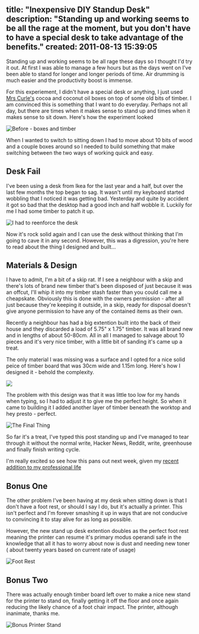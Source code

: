 title: "Inexpensive DIY Standup Desk"
description: "Standing up and working seems to be all the rage at the moment, but you don't have to have a special desk to take advantage of the benefits."
created: 2011-08-13 15:39:05
---

Standing up and working seems to be all rage these days so I thought I'd try it out. At first I was able to manage a few hours but as the days went on I've been able to stand for longer and longer periods of time. Air drumming is much easier and the productivity boost is immense.

For this experiement, I didn't have a special desk or anything, I just used [Mrs Curle's][1] cocoa and coconut oil boxes on top of some old bits of timber. I am convinced this is something that I want to do everyday. Perhaps not all day, but there are times when it makes sense to stand up and times when it makes sense to sit down. Here's how the experiment looked

![Before - boxes and timber](http://media.jamiecurle.com/uploads/2011/08/13/blogimage/before.850x600.jpg)

When I wanted to switch to sitting down I had to move about 10 bits of wood and a couple boxes around so I needed to build something that make switching between the two ways of working quick and easy.

## Desk Fail

I've been using a desk from Ikea for the last year and a half, but over the last few months the top began to sag. It wasn't until my keyboard started wobbling that I noticed it was getting bad. Yesterday and quite by accident it got so bad that the desktop had a good inch and half wobble it. Luckily for me I had some timber to patch it up.

![I had to reenforce the desk](http://media.jamiecurle.com/uploads/2011/08/13/blogimage/reenforce.850x600.jpg)

Now it's rock solid again and I can use the desk without thinking that I'm going to cave it in any second. However, this was a digression, you're here to read about the thing I designed and built...

## Materials & Design

I have to admit, I'm a bit of a skip rat. If I see a neighbour with a skip and there's lots of brand new timber that's been disposed of just because it was an offcut, I'll whip it into my timber stash faster than you could call me a cheapskate. Obviously this is done with the owners permission - after all just because they're keeping it outside, in a skip, ready for disposal doesn't give anyone permission to have any of the contained items as their own.

Recently a neighbour has had a big extention built into the back of their house and they discarded a load of 5.75" x 1.75" timber. It was all brand new and in lengths of about 50-80cm. All in all I managed to salvage about 10 pieces and it's very nice timber, with a little bit of sanding it's came up a treat.

The only material I was missing was a surface and I opted for a nice solid peice of timber board that was 30cm wide and 1.15m long.  Here's how I designed it - behold the complexity.

![](http://media.jamiecurle.com/uploads/2011/08/13/blogimage/plan.850x600.png)

The problem with this design was that it was little too low for my hands when typing, so I had to adjust it to give me the perfect height. So when it came to building it I added another layer of timber beneath the worktop and hey presto - perfect.

![The Final Thing](http://media.jamiecurle.com/uploads/2011/08/13/blogimage/thing.850x600.jpg)

So far it's a treat, I've typed this post standing up and I've managed to tear through it without the normal write, Hacker News, Reddit, write, greenhouse and finally finish writing cycle.

I'm really excited so see how this pans out next week, given my [recent addition to my professional life][2]

## Bonus One

The other problem I've been having at my desk when sitting down is that I don't have a foot rest, or should I say I do, but it's actually a printer. This isn't perfect and I'm forever smashing it up in ways that are not conducive to convincing it to stay alive for as long as possible.

However, the new stand up desk extention doubles as the perfect foot rest meaning the printer can resume it's primary modus operandi safe in the knowledge that all it has to worry about now is dust and needing new toner ( about twenty years based on current rate of usage)

![Foot Rest](http://media.jamiecurle.com/uploads/2011/08/13/blogimage/footrest.850x600.jpg)

## Bonus Two

There was actually enough timber board left over to make a nice new stand for the printer to stand on, finally getting it off the floor and once again reducing the likely chance of a foot chair impact.  The printer, although inanimate, thanks me.

![Bonus Printer Stand](http://media.jamiecurle.com/uploads/2011/08/13/blogimage/printer.850x600.jpg)








[1]: http://jocurle.com
[2]: http://jamiecurle.com/posts/p2pu-school-webcraft-my-new-position/